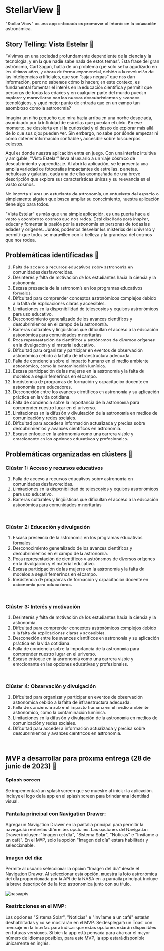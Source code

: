 # StellarView 🌌
"Stellar View" es una app enfocada en promover el interés en la educación astronómica. 

## Story Telling: Vista Estelar 🔭
<p>“Vivimos en una sociedad profundamente dependiente de la ciencia y la tecnología, y en la que nadie sabe nada de estos temas”. Esta frase del gran astrónomo, Carl Sagan, habla de un problema que solo se ha agudizado en los últimos años, y ahora de forma exponencial, debido a la revolución de las inteligencias artificiales, que son “cajas negras” que nos dan información, pero no sabemos cómo lo hacen; en este contexo, es fundamental fomentar el interés en la educación científica y permitir que personas de todas las edades y en cualquier parte del mundo puedan explorar y maravillarse con los nuevos descubrimientos y avances tecnológicos, y ¿qué mejor punto de entrada que en un campo tan asombroso como la astronomía?</p>
<p>Imagina un niño pequeño que mira hacia arriba en una noche despejada, asombrado por la infinidad de estrellas que pueblan el cielo. En ese momento, se despierta en él la curiosidad y el deseo de explorar más allá de lo que sus ojos pueden ver. Sin embargo, no sabe por dónde empezar ni cómo obtener información confiable y accesible sobre los cuerpos celestes.</p>
<p>Aquí es donde nuestra aplicación entra en juego. Con una interfaz intuitiva y amigable, "Vista Estelar" lleva al usuario a un viaje cósmico de descubrimiento y aprendizaje. Al abrir la aplicación, se le presenta una amplia variedad de fotografías impactantes de estrellas, planetas, nebulosas y galaxias, cada una de ellas acompañada de una breve descripción que explora sus características únicas y su relevancia en el vasto cosmos.</p>
<p>No importa si eres un estudiante de astronomía, un entusiasta del espacio o simplemente alguien que busca ampliar su conocimiento, nuestra aplicación tiene algo para todos. </p>
<p>"Vista Estelar" es más que una simple aplicación, es una puerta hacia el vasto y asombroso cosmos que nos rodea. Está diseñada para inspirar, educar y fomentar la pasión por la astronomía en personas de todas las edades y orígenes. Juntos, podemos desvelar los misterios del universo y permitir que todos se maravillen con la belleza y la grandeza del cosmos que nos rodea.</p>

## Problemáticas identificadas 🚩
1. Falta de acceso a recursos educativos sobre astronomía en comunidades desfavorecidas.		
2. Desinterés y falta de motivación de los estudiantes hacia la ciencia y la astronomía.		
3. Escasa presencia de la astronomía en los programas educativos formales.		
4. Dificultad para comprender conceptos astronómicos complejos debido a la falta de explicaciones claras y accesibles.		
5. Limitaciones en la disponibilidad de telescopios y equipos astronómicos para uso educativo.		
6. Desconocimiento generalizado de los avances científicos y descubrimientos en el campo de la astronomía.		
7. Barreras culturales y lingüísticas que dificultan el acceso a la educación astronómica para comunidades minoritarias.		
8. Poca representación de científicos y astrónomos de diversos orígenes en la divulgación y el material educativo.		
9. Dificultad para organizar y participar en eventos de observación astronómica debido a la falta de infraestructura adecuada.		
10. Falta de conciencia sobre el impacto humano en el medio ambiente astronómico, como la contaminación lumínica.		
11. Escasa participación de las mujeres en la astronomía y la falta de modelos a seguir femeninos en el campo.		
12. Inexistencia de programas de formación y capacitación docente en astronomía para educadores.		
13. Desconexión entre los avances científicos en astronomía y su aplicación práctica en la vida cotidiana.		
14. Falta de conciencia sobre la importancia de la astronomía para comprender nuestro lugar en el universo.		
15. Limitaciones en la difusión y divulgación de la astronomía en medios de comunicación y redes sociales.		
16. Dificultad para acceder a información actualizada y precisa sobre descubrimientos y avances científicos en astronomía.		
17. Escaso enfoque en la astronomía como una carrera viable y emocionante en las opciones educativas y profesionales.		

## Problemáticas organizadas en clústers 📍

### Clúster 1: Acceso y recursos educativos

1. Falta de acceso a recursos educativos sobre astronomía en comunidades desfavorecidas.
2. Limitaciones en la disponibilidad de telescopios y equipos astronómicos para uso educativo.
3. Barreras culturales y lingüísticas que dificultan el acceso a la educación astronómica para comunidades minoritarias.
<br>

### Clúster 2: Educación y divulgación

1. Escasa presencia de la astronomía en los programas educativos formales.
2. Desconocimiento generalizado de los avances científicos y descubrimientos en el campo de la astronomía.
3. Poca representación de científicos y astrónomos de diversos orígenes en la divulgación y el material educativo.
4. Escasa participación de las mujeres en la astronomía y la falta de modelos a seguir femeninos en el campo.
5. Inexistencia de programas de formación y capacitación docente en astronomía para educadores.
<br>

### Clúster 3: Interés y motivación

1. Desinterés y falta de motivación de los estudiantes hacia la ciencia y la astronomía.
2. Dificultad para comprender conceptos astronómicos complejos debido a la falta de explicaciones claras y accesibles.
3. Desconexión entre los avances científicos en astronomía y su aplicación práctica en la vida cotidiana.
4. Falta de conciencia sobre la importancia de la astronomía para comprender nuestro lugar en el universo.
5. Escaso enfoque en la astronomía como una carrera viable y emocionante en las opciones educativas y profesionales.
<br>

### Clúster 4: Observación y divulgación

1. Dificultad para organizar y participar en eventos de observación astronómica debido a la falta de infraestructura adecuada.
2. Falta de conciencia sobre el impacto humano en el medio ambiente astronómico, como la contaminación lumínica.
3. Limitaciones en la difusión y divulgación de la astronomía en medios de comunicación y redes sociales.
4. Dificultad para acceder a información actualizada y precisa sobre descubrimientos y avances científicos en astronomía.
<br>

## MVP a desarrollar para próxima entrega (28 de junio de 2023) 💪

### Splash screen:

Se implementará un splash screen que se muestre al iniciar la aplicación.
Incluye el logo de la app en el splash screen para brindar una identidad visual.

### Pantalla principal con Navigation Drawer:

Agrega un Navigation Drawer en la pantalla principal para permitir la navegación entre las diferentes opciones.
Las opciones del Navigation Drawer incluyen: "Imagen del día", "Sistema Solar", "Noticias" e "Invítame a un café".
En el MVP, solo la opción "Imagen del día" estará habilitada y seleccionable.

### Imagen del día:

Permite al usuario seleccionar la opción "Imagen del día" desde el Navigation Drawer.
Al seleccionar esta opción, muestra la foto astronómica del día proporcionada por la API de la NASA en la pantalla principal.
Incluye la breve descripción de la foto astronómica junto con su título.

![nasaapis](https://github.com/JavFuentes/StellarView/assets/122236197/80deb31a-ef9d-413c-b3d5-38a0c85933ce)

### Restricciones en el MVP:

Las opciones "Sistema Solar", "Noticias" e "Invítame a un café" estarán deshabilitadas y no se mostrarán en el MVP.
Se desplegará un Toast con mensaje en la interfaz para indicar que estas opciones estarán disponibles en futuras versiones.
Si bien la app está pensada para abarcar el mayor número de idiomas posibles, para este MVP, la app estará disponible únicamente en inglés.
